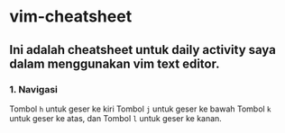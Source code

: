 # vim-cheatsheet
## Ini adalah cheatsheet untuk daily activity saya dalam menggunakan vim text editor.

### 1. Navigasi
Tombol `h` untuk geser ke kiri
Tombol `j` untuk geser ke bawah
Tombol `k` untuk geser ke atas, dan
Tombol `l` untuk geser ke kanan.
